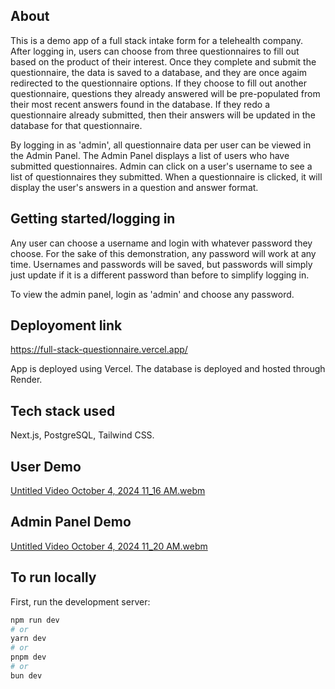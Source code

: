 ## About
This is a demo app of a full stack intake form for a telehealth company. After logging in, users can choose from three questionnaires to fill out based on the product of their interest. Once they complete and submit the questionnaire, the data is saved to a database, and they are once agaim redirected to the questionnaire options. If they choose to fill out another questionnaire, questions they already answered will be pre-populated from their most recent answers found in the database. If they redo a questionnaire already submitted, then their answers will be updated in the database for that questionnaire. 

By logging in as 'admin', all questionnaire data per user can be viewed in the Admin Panel. The Admin Panel displays a list of users who have submitted questionnaires. Admin can click on a user's username to see a list of questionnaires they submitted. When a questionnaire is clicked, it will display the user's answers in a question and answer format. 

## Getting started/logging in
Any user can choose a username and login with whatever password they choose. For the sake of this demonstration, any password will work at any time. Usernames and passwords will be saved, but passwords will simply just update if it is a different password than before to simplify logging in.

To view the admin panel, login as 'admin' and choose any password. 

## Deployoment link

https://full-stack-questionnaire.vercel.app/

App is deployed using Vercel. The database is deployed and hosted through Render. 

## Tech stack used
Next.js, PostgreSQL, Tailwind CSS. 

## User Demo
[Untitled Video October 4, 2024 11_16 AM.webm](https://github.com/user-attachments/assets/426f49d8-a5be-470c-825f-dac5c1402dec)

## Admin Panel Demo
[Untitled Video October 4, 2024 11_20 AM.webm](https://github.com/user-attachments/assets/695398e3-1c9e-4b97-97ad-9bdfcc5929b3)


## To run locally

First, run the development server:

```bash
npm run dev
# or
yarn dev
# or
pnpm dev
# or
bun dev
```

